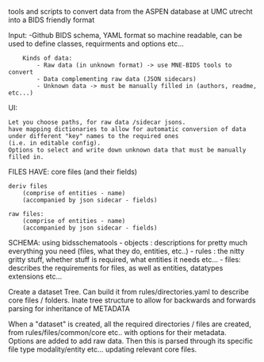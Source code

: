 tools and scripts to convert data from the ASPEN database at UMC utrecht into a BIDS friendly format


Input: -Github BIDS schema, YAML format so machine readable, can be used to define classes, requirments and options etc...

        Kinds of data:
            - Raw data (in unknown format) -> use MNE-BIDS tools to convert
            - Data complementing raw data (JSON sidecars) 
            - Unknown data -> must be manually filled in (authors, readme, etc...)

UI:

    Let you choose paths, for raw data /sidecar jsons.
    have mapping dictionaries to allow for automatic conversion of data under different "key" names to the required ones
    (i.e. in editable config).
    Options to select and write down unknown data that must be manually filled in.


FILES HAVE:
    core files (and their fields)

    deriv files
        (comprise of entities - name)
        (accompanied by json sidecar - fields)

    raw files:
        (comprise of entities - name)
        (accompanied by json sidecar - fields)


SCHEMA: using bidsschematools
    - objects : descriptions for pretty much everything you need (files, what they do, entities, etc..)
    - rules : the nitty gritty stuff, whether stuff is required, what entities it needs etc...
            - files: describes the requirements for files, as well as entities, datatypes extensions etc...


Create a dataset Tree. 
Can build it from rules/directories.yaml to describe core files / folders.
Inate tree structure to allow for backwards and forwards parsing for inheritance of METADATA

When a "dataset" is created, all the required directories / files are created, from rules/files/common/core etc.. 
with options for their metadata.  
Options are added to add raw data. Then this is parsed through its specific file type modality/entity etc... updating relevant core files.

